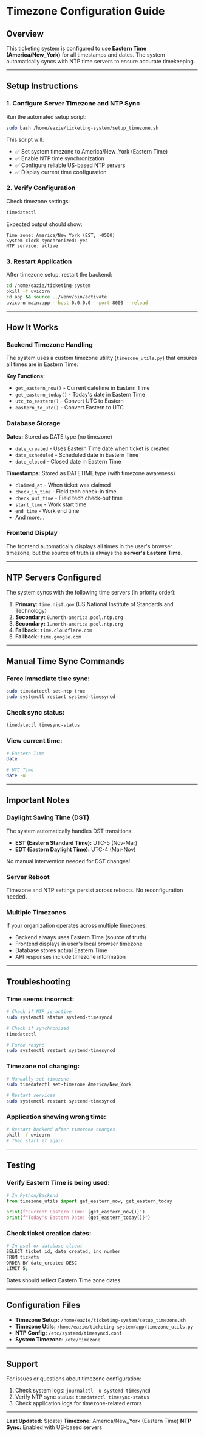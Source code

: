 # Timezone Configuration Guide

## Overview
This ticketing system is configured to use **Eastern Time (America/New_York)** for all timestamps and dates. The system automatically syncs with NTP time servers to ensure accurate timekeeping.

---

## Setup Instructions

### 1. Configure Server Timezone and NTP Sync

Run the automated setup script:

```bash
sudo bash /home/eazie/ticketing-system/setup_timezone.sh
```

This script will:
- ✅ Set system timezone to America/New_York (Eastern Time)
- ✅ Enable NTP time synchronization
- ✅ Configure reliable US-based NTP servers
- ✅ Display current time configuration

### 2. Verify Configuration

Check timezone settings:
```bash
timedatectl
```

Expected output should show:
```
Time zone: America/New_York (EST, -0500)
System clock synchronized: yes
NTP service: active
```

### 3. Restart Application

After timezone setup, restart the backend:
```bash
cd /home/eazie/ticketing-system
pkill -f uvicorn
cd app && source ../venv/bin/activate
uvicorn main:app --host 0.0.0.0 --port 8000 --reload
```

---

## How It Works

### Backend Timezone Handling

The system uses a custom timezone utility (`timezone_utils.py`) that ensures all times are in Eastern Time:

**Key Functions:**
- `get_eastern_now()` - Current datetime in Eastern Time
- `get_eastern_today()` - Today's date in Eastern Time  
- `utc_to_eastern()` - Convert UTC to Eastern
- `eastern_to_utc()` - Convert Eastern to UTC

### Database Storage

**Dates:** Stored as DATE type (no timezone)
- `date_created` - Uses Eastern Time date when ticket is created
- `date_scheduled` - Scheduled date in Eastern Time
- `date_closed` - Closed date in Eastern Time

**Timestamps:** Stored as DATETIME type (with timezone awareness)
- `claimed_at` - When ticket was claimed
- `check_in_time` - Field tech check-in time
- `check_out_time` - Field tech check-out time
- `start_time` - Work start time
- `end_time` - Work end time
- And more...

### Frontend Display

The frontend automatically displays all times in the user's browser timezone, but the source of truth is always the **server's Eastern Time**.

---

## NTP Servers Configured

The system syncs with the following time servers (in priority order):

1. **Primary:** `time.nist.gov` (US National Institute of Standards and Technology)
2. **Secondary:** `0.north-america.pool.ntp.org`
3. **Secondary:** `1.north-america.pool.ntp.org`
4. **Fallback:** `time.cloudflare.com`
5. **Fallback:** `time.google.com`

---

## Manual Time Sync Commands

### Force immediate time sync:
```bash
sudo timedatectl set-ntp true
sudo systemctl restart systemd-timesyncd
```

### Check sync status:
```bash
timedatectl timesync-status
```

### View current time:
```bash
# Eastern Time
date

# UTC Time
date -u
```

---

## Important Notes

### Daylight Saving Time (DST)
The system automatically handles DST transitions:
- **EST (Eastern Standard Time):** UTC-5 (Nov-Mar)
- **EDT (Eastern Daylight Time):** UTC-4 (Mar-Nov)

No manual intervention needed for DST changes!

### Server Reboot
Timezone and NTP settings persist across reboots. No reconfiguration needed.

### Multiple Timezones
If your organization operates across multiple timezones:
- Backend always uses Eastern Time (source of truth)
- Frontend displays in user's local browser timezone
- Database stores actual Eastern Time
- API responses include timezone information

---

## Troubleshooting

### Time seems incorrect:
```bash
# Check if NTP is active
sudo systemctl status systemd-timesyncd

# Check if synchronized
timedatectl

# Force resync
sudo systemctl restart systemd-timesyncd
```

### Timezone not changing:
```bash
# Manually set timezone
sudo timedatectl set-timezone America/New_York

# Restart services
sudo systemctl restart systemd-timesyncd
```

### Application showing wrong time:
```bash
# Restart backend after timezone changes
pkill -f uvicorn
# Then start it again
```

---

## Testing

### Verify Eastern Time is being used:

```python
# In Python/Backend
from timezone_utils import get_eastern_now, get_eastern_today

print(f"Current Eastern Time: {get_eastern_now()}")
print(f"Today's Eastern Date: {get_eastern_today()}")
```

### Check ticket creation dates:
```bash
# In psql or database client
SELECT ticket_id, date_created, inc_number 
FROM tickets 
ORDER BY date_created DESC 
LIMIT 5;
```

Dates should reflect Eastern Time zone dates.

---

## Configuration Files

- **Timezone Setup:** `/home/eazie/ticketing-system/setup_timezone.sh`
- **Timezone Utils:** `/home/eazie/ticketing-system/app/timezone_utils.py`
- **NTP Config:** `/etc/systemd/timesyncd.conf`
- **System Timezone:** `/etc/timezone`

---

## Support

For issues or questions about timezone configuration:
1. Check system logs: `journalctl -u systemd-timesyncd`
2. Verify NTP sync status: `timedatectl timesync-status`
3. Check application logs for timezone-related errors

---

**Last Updated:** $(date)
**Timezone:** America/New_York (Eastern Time)
**NTP Sync:** Enabled with US-based servers


